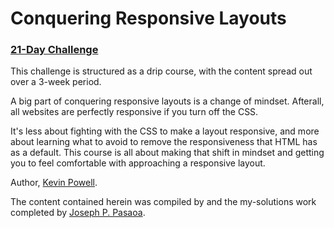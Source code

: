 # Conquering Responsive Layouts

### [21-Day Challenge](https://courses.kevinpowell.co/courses/conquering-responsive-layouts)

This challenge is structured as a drip course, with the content spread out over a 3-week period.

A big part of conquering responsive layouts is a change of mindset. Afterall, all websites are perfectly responsive if you turn off the CSS. 

It's less about fighting with the CSS to make a layout responsive, and more about learning what to avoid to remove the responsiveness that HTML has as a default. This course is all about making that shift in mindset and getting you to feel comfortable with approaching a responsive layout.

Author, [Kevin Powell](https://www.kevinpowell.co/).

The content contained herein was compiled by and the my-solutions work completed by [Joseph P. Pasaoa](https://github.com/joseph-p-pasaoa).
